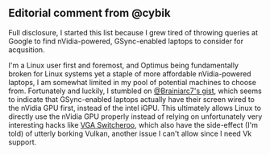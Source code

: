 Editorial comment from @cybik
-----------------------------

Full disclosure, I started this list because I grew tired of throwing queries at Google to find nVidia-powered, GSync-enabled laptops to consider for acqusition.

I'm a Linux user first and foremost, and Optimus being fundamentally broken for Linux systems yet a staple of more affordable nVidia-powered laptops, I am somewhat limited in my pool of potential machines to choose from. Fortunately and luckily, I stumbled on [@Brainiarc7's gist](https://gist.github.com/Brainiarc7/c3fa09bc2ecb4153434cd98b6fb06238), which seems to indicate that GSync-enabled laptops actually have their screen wired to the nVidia GPU first, instead of the intel iGPU. This ultimately allows Linux to directly use the nVidia GPU properly instead of relying on unfortunately very interesting hacks like [VGA Switcheroo](https://01.org/linuxgraphics/gfx-docs/drm/gpu/vga-switcheroo.html), which also have the side-effect (I'm told) of utterly borking Vulkan, another issue I can't allow since I need Vk support.
